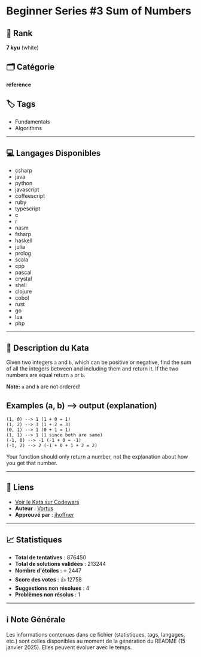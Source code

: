 # Beginner Series #3 Sum of Numbers

## 🏅 Rank
**7 kyu** (white)

## 🗂️ Catégorie
**reference**

## 🏷️ Tags
- Fundamentals
- Algorithms

---

## 💻 Langages Disponibles
- csharp
- java
- python
- javascript
- coffeescript
- ruby
- typescript
- c
- r
- nasm
- fsharp
- haskell
- julia
- prolog
- scala
- cpp
- pascal
- crystal
- shell
- clojure
- cobol
- rust
- go
- lua
- php

---

## 📜 Description du Kata

Given two integers `a` and `b`, which can be positive or negative, find the sum of all the integers between and including them and return it. If the two numbers are equal return `a` or `b`.

**Note:** `a` and `b` are not ordered!

## Examples (a, b) --> output (explanation)

```
(1, 0) --> 1 (1 + 0 = 1)
(1, 2) --> 3 (1 + 2 = 3)
(0, 1) --> 1 (0 + 1 = 1)
(1, 1) --> 1 (1 since both are same)
(-1, 0) --> -1 (-1 + 0 = -1)
(-1, 2) --> 2 (-1 + 0 + 1 + 2 = 2)
```
Your function should only return a number, not the explanation about how you get that number.

---

## 🔗 Liens
- [Voir le Kata sur Codewars](https://www.codewars.com/kata/55f2b110f61eb01779000053)
- **Auteur** : [Vortus](https://www.codewars.com/users/Vortus)
- **Approuvé par** : [jhoffner](https://www.codewars.com/users/jhoffner)

---

## 📈 Statistiques
- **Total de tentatives** : 876450
- **Total de solutions validées** : 213244
- **Nombre d'étoiles** : ⭐ 2447
- **Score des votes** : 👍 12758
- **Suggestions non résolues** : 4
- **Problèmes non résolus** : 1

---

## ℹ️ Note Générale
Les informations contenues dans ce fichier (statistiques, tags, langages, etc.) sont celles disponibles au moment de la génération du README (15 janvier 2025). Elles peuvent évoluer avec le temps.
